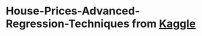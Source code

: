 # House-Prices-Advanced-Regression-Techniques from [Kaggle](https://www.kaggle.com/c/house-prices-advanced-regression-techniques)
